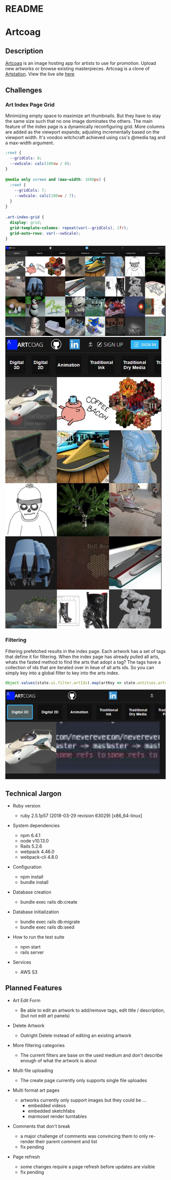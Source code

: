 # README

# Artcoag

 ## Description
 [Artcoag](https://artcoag.herokuapp.com/) is an image hosting app for artists to use for promotion. Upload new artworks or browse existing masterpieces. Artcoag is a clone of [Artstation](https://www.artstation.com/).
 View the live site [here](https://artcoag.herokuapp.com/)


## Challenges
### Art Index Page Grid
 Minimizing empty space to maximize art thumbnails. But they have to stay the same size such that no one image dominates the others. The main feature of the index page is a dynamically reconfiguring grid. More columns are added as the viewport expands; adjusting incrementally based on the viewport width. It's voodoo witchcraft achieved using css's @media tag and a max-width argument.

```css
:root {
  --gridCols: 8;
  --vwScale: calc(100vw / 8);
}

@media only screen and (max-width: 1680px) {
  :root {
    --gridCols: 7;
    --vwScale: calc(100vw / 7);
  }
}

.art-index-grid {
  display: grid;
  grid-template-columns: repeat(var(--gridCols), 1fr);
  grid-auto-rows: var(--vwScale);
}

```

 ![index page](/README_files/art_index.JPG)
 ![index page squeezed](/README_files/art_index_thin.JPG)

### Filtering
 Filtering prefetched results in the index page. Each artwork has a set of tags that define it for filtering. When the index page has already pulled all arts, whats the fasted method to find the arts that adopt a tag? The tags have a collection of ids that are iterated over in lieue of all arts ids. So you can simply key into a global filter to key into the arts index.
 ```javascript
 Object.values(state.ui.filter.artIds).map(artKey => state.entities.arts[artKey.id])
 ```
 ![filter](/README_files/filter.JPG)




## Technical Jargon

* Ruby version
  * ruby 2.5.1p57 (2018-03-29 revision 63029) [x86_64-linux]

* System dependencies
  * npm 6.4.1
  * node v10.13.0
  * Rails 5.2.6
  * webpack 4.46.0
  * webpack-cli 4.8.0

* Configuration
  * npm install
  * bundle install

* Database creation
  * bundle exec rails db:create

* Database initialization
  * bundle exec rails db:migrate
  * bundle exec rails db:seed

* How to run the test suite
  * npm start
  * rails server

* Services
  * AWS S3


## Planned Features
* Art Edit Form
  * Be able to edit an artwork to add/remove tags, edit title / description, (but not edit art panels)

* Delete Artwork
  * Outright Delete instead of editing an existing artwork

* More filtering categories
  * The current filters are base on the used medium and don't describe enough of what the artwork is about

* Multi file uploading
  * The create page currently only supports single file uploades

* Multi format art pages
  * artworks currently only support images but they could be ...
    * embedded videos
    * embedded sketchfabs
    * marmoset render turntables

* Comments that don't break
  * a major challenge of comments was convincing them to only re-render their parent comment and list
  * fix pending

* Page refresh
  * some changes require a page refresh before updates are visible
  * fix pending